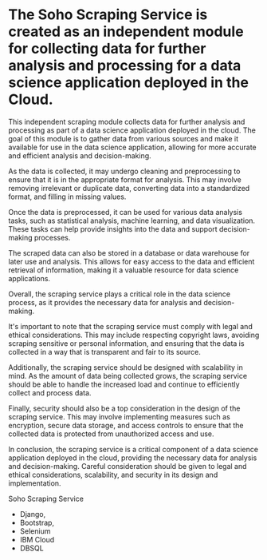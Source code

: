 # The Soho Scraping Service is created as an independent module for collecting data for further analysis and processing for a data science application deployed in the Cloud.

This independent scraping module collects data for further analysis and processing as part of a data science application deployed in the cloud. The goal of this module is to gather data from various sources and make it available for use in the data science application, allowing for more accurate and efficient analysis and decision-making.

As the data is collected, it may undergo cleaning and preprocessing to ensure that it is in the appropriate format for analysis. This may involve removing irrelevant or duplicate data, converting data into a standardized format, and filling in missing values.

Once the data is preprocessed, it can be used for various data analysis tasks, such as statistical analysis, machine learning, and data visualization. These tasks can help provide insights into the data and support decision-making processes.

The scraped data can also be stored in a database or data warehouse for later use and analysis. This allows for easy access to the data and efficient retrieval of information, making it a valuable resource for data science applications.

Overall, the scraping service plays a critical role in the data science process, as it provides the necessary data for analysis and decision-making.

It's important to note that the scraping service must comply with legal and ethical considerations. This may include respecting copyright laws, avoiding scraping sensitive or personal information, and ensuring that the data is collected in a way that is transparent and fair to its source.

Additionally, the scraping service should be designed with scalability in mind. As the amount of data being collected grows, the scraping service should be able to handle the increased load and continue to efficiently collect and process data.

Finally, security should also be a top consideration in the design of the scraping service. This may involve implementing measures such as encryption, secure data storage, and access controls to ensure that the collected data is protected from unauthorized access and use.

In conclusion, the scraping service is a critical component of a data science application deployed in the cloud, providing the necessary data for analysis and decision-making. Careful consideration should be given to legal and ethical considerations, scalability, and security in its design and implementation.

Soho Scraping Service 

- Django,
- Bootstrap,
- Selenium
- IBM Cloud
- DBSQL
